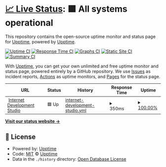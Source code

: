 # [📈 Live Status](https://upptime.github.io/upptime): <!--live status--> **🟩 All systems operational**

This repository contains the open-source uptime monitor and status page for [Upptime](https://upptime.js.org), powered by [Upptime](https://github.com/upptime/upptime).

[![Uptime CI](https://github.com/upptime/upptime/workflows/Uptime%20CI/badge.svg)](https://github.com/upptime/upptime/actions?query=workflow%3A%22Uptime+CI%22)
[![Response Time CI](https://github.com/upptime/upptime/workflows/Response%20Time%20CI/badge.svg)](https://github.com/upptime/upptime/actions?query=workflow%3A%22Response+Time+CI%22)
[![Graphs CI](https://github.com/upptime/upptime/workflows/Graphs%20CI/badge.svg)](https://github.com/upptime/upptime/actions?query=workflow%3A%22Graphs+CI%22)
[![Static Site CI](https://github.com/upptime/upptime/workflows/Static%20Site%20CI/badge.svg)](https://github.com/upptime/upptime/actions?query=workflow%3A%22Static+Site+CI%22)
[![Summary CI](https://github.com/upptime/upptime/workflows/Summary%20CI/badge.svg)](https://github.com/upptime/upptime/actions?query=workflow%3A%22Summary+CI%22)

With [Upptime](https://upptime.js.org), you can get your own unlimited and free uptime monitor and status page, powered entirely by a GitHub repository. We use [Issues](https://github.com/upptime/upptime/issues) as incident reports, [Actions](https://github.com/upptime/upptime/actions) as uptime monitors, and [Pages](https://upptime.github.io/upptime) for the status page.

<!--start: status pages-->
<!-- This summary is generated by Upptime (https://github.com/upptime/upptime) -->
<!-- Do not edit this manually, your changes will be overwritten -->
<!-- prettier-ignore -->
| URL | Status | History | Response Time | Uptime |
| --- | ------ | ------- | ------------- | ------ |
| <img alt="" src="https://icons.duckduckgo.com/ip3/internet.dev.ico" height="13"> [Internet Development Studio](https://internet.dev/) | 🟩 Up | [internet-development-studio.yml](https://github.com/internet-development/uptime-monitor/commits/HEAD/history/internet-development-studio.yml) | <details><summary><img alt="Response time graph" src="./graphs/internet-development-studio/response-time-week.png" height="20"> 350ms</summary><br><a href="https://upptime.github.io/upptime/history/internet-development-studio"><img alt="Response time 361" src="https://img.shields.io/endpoint?url=https%3A%2F%2Fraw.githubusercontent.com%2Finternet-development%2Fuptime-monitor%2FHEAD%2Fapi%2Finternet-development-studio%2Fresponse-time.json"></a><br><a href="https://upptime.github.io/upptime/history/internet-development-studio"><img alt="24-hour response time 258" src="https://img.shields.io/endpoint?url=https%3A%2F%2Fraw.githubusercontent.com%2Finternet-development%2Fuptime-monitor%2FHEAD%2Fapi%2Finternet-development-studio%2Fresponse-time-day.json"></a><br><a href="https://upptime.github.io/upptime/history/internet-development-studio"><img alt="7-day response time 350" src="https://img.shields.io/endpoint?url=https%3A%2F%2Fraw.githubusercontent.com%2Finternet-development%2Fuptime-monitor%2FHEAD%2Fapi%2Finternet-development-studio%2Fresponse-time-week.json"></a><br><a href="https://upptime.github.io/upptime/history/internet-development-studio"><img alt="30-day response time 361" src="https://img.shields.io/endpoint?url=https%3A%2F%2Fraw.githubusercontent.com%2Finternet-development%2Fuptime-monitor%2FHEAD%2Fapi%2Finternet-development-studio%2Fresponse-time-month.json"></a><br><a href="https://upptime.github.io/upptime/history/internet-development-studio"><img alt="1-year response time 361" src="https://img.shields.io/endpoint?url=https%3A%2F%2Fraw.githubusercontent.com%2Finternet-development%2Fuptime-monitor%2FHEAD%2Fapi%2Finternet-development-studio%2Fresponse-time-year.json"></a></details> | <details><summary><a href="https://upptime.github.io/upptime/history/internet-development-studio">100.00%</a></summary><a href="https://upptime.github.io/upptime/history/internet-development-studio"><img alt="All-time uptime 100.00%" src="https://img.shields.io/endpoint?url=https%3A%2F%2Fraw.githubusercontent.com%2Finternet-development%2Fuptime-monitor%2FHEAD%2Fapi%2Finternet-development-studio%2Fuptime.json"></a><br><a href="https://upptime.github.io/upptime/history/internet-development-studio"><img alt="24-hour uptime 100.00%" src="https://img.shields.io/endpoint?url=https%3A%2F%2Fraw.githubusercontent.com%2Finternet-development%2Fuptime-monitor%2FHEAD%2Fapi%2Finternet-development-studio%2Fuptime-day.json"></a><br><a href="https://upptime.github.io/upptime/history/internet-development-studio"><img alt="7-day uptime 100.00%" src="https://img.shields.io/endpoint?url=https%3A%2F%2Fraw.githubusercontent.com%2Finternet-development%2Fuptime-monitor%2FHEAD%2Fapi%2Finternet-development-studio%2Fuptime-week.json"></a><br><a href="https://upptime.github.io/upptime/history/internet-development-studio"><img alt="30-day uptime 100.00%" src="https://img.shields.io/endpoint?url=https%3A%2F%2Fraw.githubusercontent.com%2Finternet-development%2Fuptime-monitor%2FHEAD%2Fapi%2Finternet-development-studio%2Fuptime-month.json"></a><br><a href="https://upptime.github.io/upptime/history/internet-development-studio"><img alt="1-year uptime 100.00%" src="https://img.shields.io/endpoint?url=https%3A%2F%2Fraw.githubusercontent.com%2Finternet-development%2Fuptime-monitor%2FHEAD%2Fapi%2Finternet-development-studio%2Fuptime-year.json"></a></details>

<!--end: status pages-->

[**Visit our status website →**](https://upptime.github.io/upptime)

## 📄 License

- Powered by: [Upptime](https://github.com/upptime/upptime)
- Code: [MIT](./LICENSE) © [Upptime](https://upptime.js.org)
- Data in the `./history` directory: [Open Database License](https://opendatacommons.org/licenses/odbl/1-0/)
